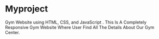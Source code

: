 # Myproject
Gym Website using HTML, CSS, and JavaScript . This Is A Completely Responsive Gym Website Where User Find All The Details About Our Gym Center.
